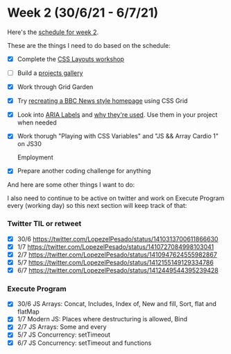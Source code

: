 # Week 2 (30/6/21 - 6/7/21)

Here's the [schedule for week 2](https://learn.foundersandcoders.com/course/syllabus/pre-apprenticeship-2/schedule/).

These are the things I need to do based on the schedule:

- [x] Complete the [CSS Layouts workshop](https://learn.foundersandcoders.com/workshops/css-layout/)
- [ ] Build a [projects gallery](https://learn.foundersandcoders.com/course/syllabus/pre-app-2/project/)
- [x] Work through Grid Garden
- [x] Try [recreating a BBC News style homepage](https://github.com/bobbysebolao/learn-css-grid) using CSS Grid
- [x] Look into [ARIA Labels](https://css-tricks.com/why-how-and-when-to-use-semantic-html-and-aria/) and [why they're used](https://www.24a11y.com/2019/what-a-year-of-learning-and-teaching-accessibility-taught-me/). Use them in your project when needed
- [x] Work thorugh "Playing with CSS Variables" and "JS && Array Cardio 1" on JS30

  Employment

- [x] Prepare another coding challenge for anything

And here are some other things I want to do:

I also need to continue to be active on twitter and work on Execute Program every (working day) so this next section will keep track of that:

### Twitter TIL or retweet

- [x] 30/6 https://twitter.com/LopezelPesado/status/1410313700611866630
- [x] 1/7 https://twitter.com/LopezelPesado/status/1410727084998103041
- [x] 2/7 https://twitter.com/LopezelPesado/status/1410947624555982867
- [x] 5/7 https://twitter.com/LopezelPesado/status/1412155149129334786
- [x] 6/7 https://twitter.com/LopezelPesado/status/1412449544395239428

### Execute Program

- [x] 30/6 JS Arrays: Concat, Includes, Index of, New and fill, Sort, flat and flatMap
- [x] 1/7 Modern JS: Places where destructuring is allowed, Bind
- [x] 2/7 JS Arrays: Some and every
- [x] 5/7 JS Concurrency: setTimeout
- [x] 6/7 JS Concurrency: setTimeout and functions